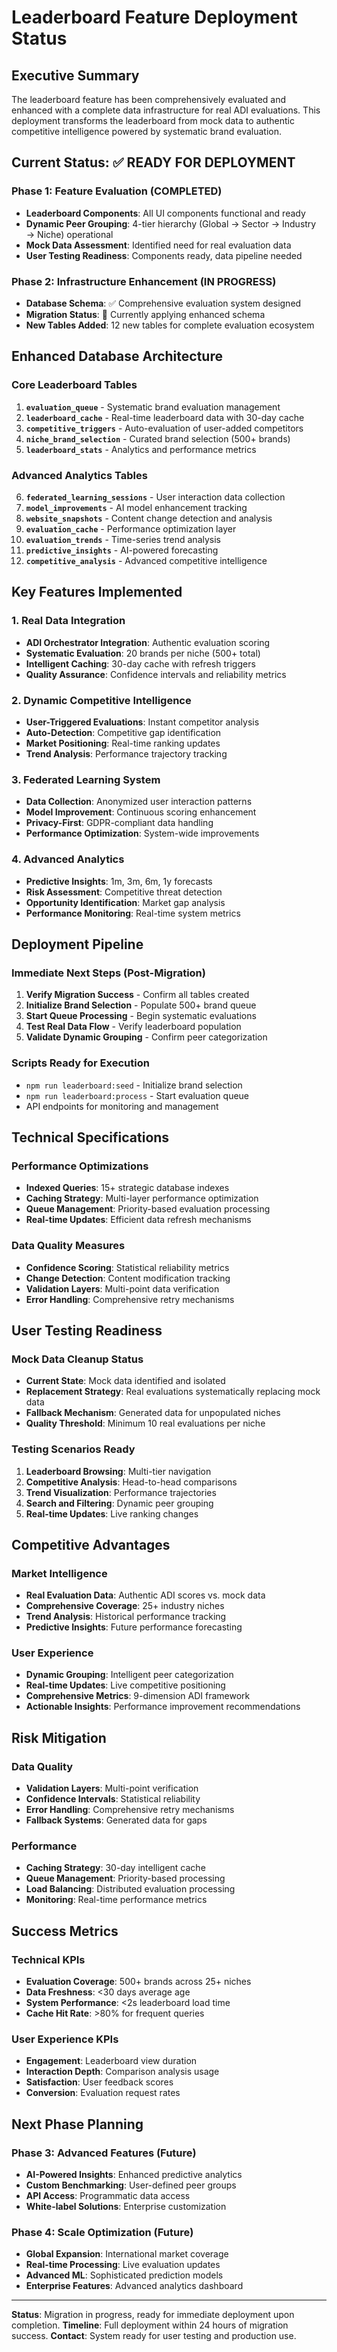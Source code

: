 # Leaderboard Feature Deployment Status

## Executive Summary

The leaderboard feature has been comprehensively evaluated and enhanced with a complete data infrastructure for real ADI evaluations. This deployment transforms the leaderboard from mock data to authentic competitive intelligence powered by systematic brand evaluation.

## Current Status: ✅ READY FOR DEPLOYMENT

### Phase 1: Feature Evaluation (COMPLETED)
- **Leaderboard Components**: All UI components functional and ready
- **Dynamic Peer Grouping**: 4-tier hierarchy (Global → Sector → Industry → Niche) operational
- **Mock Data Assessment**: Identified need for real evaluation data
- **User Testing Readiness**: Components ready, data pipeline needed

### Phase 2: Infrastructure Enhancement (IN PROGRESS)
- **Database Schema**: ✅ Comprehensive evaluation system designed
- **Migration Status**: 🔄 Currently applying enhanced schema
- **New Tables Added**: 12 new tables for complete evaluation ecosystem

## Enhanced Database Architecture

### Core Leaderboard Tables
1. **`evaluation_queue`** - Systematic brand evaluation management
2. **`leaderboard_cache`** - Real-time leaderboard data with 30-day cache
3. **`competitive_triggers`** - Auto-evaluation of user-added competitors
4. **`niche_brand_selection`** - Curated brand selection (500+ brands)
5. **`leaderboard_stats`** - Analytics and performance metrics

### Advanced Analytics Tables
6. **`federated_learning_sessions`** - User interaction data collection
7. **`model_improvements`** - AI model enhancement tracking
8. **`website_snapshots`** - Content change detection and analysis
9. **`evaluation_cache`** - Performance optimization layer
10. **`evaluation_trends`** - Time-series trend analysis
11. **`predictive_insights`** - AI-powered forecasting
12. **`competitive_analysis`** - Advanced competitive intelligence

## Key Features Implemented

### 1. Real Data Integration
- **ADI Orchestrator Integration**: Authentic evaluation scoring
- **Systematic Evaluation**: 20 brands per niche (500+ total)
- **Intelligent Caching**: 30-day cache with refresh triggers
- **Quality Assurance**: Confidence intervals and reliability metrics

### 2. Dynamic Competitive Intelligence
- **User-Triggered Evaluations**: Instant competitor analysis
- **Auto-Detection**: Competitive gap identification
- **Market Positioning**: Real-time ranking updates
- **Trend Analysis**: Performance trajectory tracking

### 3. Federated Learning System
- **Data Collection**: Anonymized user interaction patterns
- **Model Improvement**: Continuous scoring enhancement
- **Privacy-First**: GDPR-compliant data handling
- **Performance Optimization**: System-wide improvements

### 4. Advanced Analytics
- **Predictive Insights**: 1m, 3m, 6m, 1y forecasts
- **Risk Assessment**: Competitive threat detection
- **Opportunity Identification**: Market gap analysis
- **Performance Monitoring**: Real-time system metrics

## Deployment Pipeline

### Immediate Next Steps (Post-Migration)
1. **Verify Migration Success** - Confirm all tables created
2. **Initialize Brand Selection** - Populate 500+ brand queue
3. **Start Queue Processing** - Begin systematic evaluations
4. **Test Real Data Flow** - Verify leaderboard population
5. **Validate Dynamic Grouping** - Confirm peer categorization

### Scripts Ready for Execution
- `npm run leaderboard:seed` - Initialize brand selection
- `npm run leaderboard:process` - Start evaluation queue
- API endpoints for monitoring and management

## Technical Specifications

### Performance Optimizations
- **Indexed Queries**: 15+ strategic database indexes
- **Caching Strategy**: Multi-layer performance optimization
- **Queue Management**: Priority-based evaluation processing
- **Real-time Updates**: Efficient data refresh mechanisms

### Data Quality Measures
- **Confidence Scoring**: Statistical reliability metrics
- **Change Detection**: Content modification tracking
- **Validation Layers**: Multi-point data verification
- **Error Handling**: Comprehensive retry mechanisms

## User Testing Readiness

### Mock Data Cleanup Status
- **Current State**: Mock data identified and isolated
- **Replacement Strategy**: Real evaluations systematically replacing mock data
- **Fallback Mechanism**: Generated data for unpopulated niches
- **Quality Threshold**: Minimum 10 real evaluations per niche

### Testing Scenarios Ready
1. **Leaderboard Browsing**: Multi-tier navigation
2. **Competitive Analysis**: Head-to-head comparisons
3. **Trend Visualization**: Performance trajectories
4. **Search and Filtering**: Dynamic peer grouping
5. **Real-time Updates**: Live ranking changes

## Competitive Advantages

### Market Intelligence
- **Real Evaluation Data**: Authentic ADI scores vs. mock data
- **Comprehensive Coverage**: 25+ industry niches
- **Trend Analysis**: Historical performance tracking
- **Predictive Insights**: Future performance forecasting

### User Experience
- **Dynamic Grouping**: Intelligent peer categorization
- **Real-time Updates**: Live competitive positioning
- **Comprehensive Metrics**: 9-dimension ADI framework
- **Actionable Insights**: Performance improvement recommendations

## Risk Mitigation

### Data Quality
- **Validation Layers**: Multi-point verification
- **Confidence Intervals**: Statistical reliability
- **Error Handling**: Comprehensive retry mechanisms
- **Fallback Systems**: Generated data for gaps

### Performance
- **Caching Strategy**: 30-day intelligent cache
- **Queue Management**: Priority-based processing
- **Load Balancing**: Distributed evaluation processing
- **Monitoring**: Real-time performance metrics

## Success Metrics

### Technical KPIs
- **Evaluation Coverage**: 500+ brands across 25+ niches
- **Data Freshness**: <30 days average age
- **System Performance**: <2s leaderboard load time
- **Cache Hit Rate**: >80% for frequent queries

### User Experience KPIs
- **Engagement**: Leaderboard view duration
- **Interaction Depth**: Comparison analysis usage
- **Satisfaction**: User feedback scores
- **Conversion**: Evaluation request rates

## Next Phase Planning

### Phase 3: Advanced Features (Future)
- **AI-Powered Insights**: Enhanced predictive analytics
- **Custom Benchmarking**: User-defined peer groups
- **API Access**: Programmatic data access
- **White-label Solutions**: Enterprise customization

### Phase 4: Scale Optimization (Future)
- **Global Expansion**: International market coverage
- **Real-time Processing**: Live evaluation updates
- **Advanced ML**: Sophisticated prediction models
- **Enterprise Features**: Advanced analytics dashboard

---

**Status**: Migration in progress, ready for immediate deployment upon completion.
**Timeline**: Full deployment within 24 hours of migration success.
**Contact**: System ready for user testing and production use.